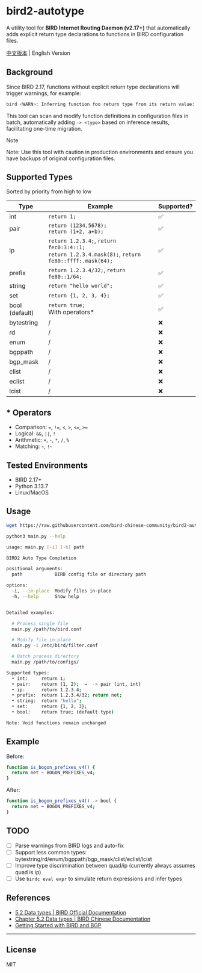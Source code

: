 # bird2-autotype

A utility tool for **BIRD Internet Routing Daemon (v2.17+)** that automatically adds explicit return type declarations to functions in BIRD configuration files.

[中文版本](README.md) | English Version

## Background

Since BIRD 2.17, functions without explicit return type declarations will trigger warnings, for example:

```bash
bird <WARN>: Inferring function foo return type from its return value: bool
```

This tool can scan and modify function definitions in configuration files in batch, automatically adding `-> <type>` based on inference results, facilitating one-time migration.

> [!NOTE]
>
> Note: Use this tool with caution in production environments and ensure you have backups of original configuration files.

## Supported Types

Sorted by priority from high to low

| Type           | Example                                                                                                 | Supported? |
| -------------- | ------------------------------------------------------------------------------------------------------- | ---------- |
| int            | `return 1;`                                                                                             | ✅         |
| pair           | `return (1234,5678);` <br> `return (1+2, a+b);`                                                         | ✅         |
| ip             | `return 1.2.3.4;`, `return fec0:3:4::1;` <br> `return 1.2.3.4.mask(8);`, `return fe80::ffff:.mask(64);` | ✅         |
| prefix         | `return 1.2.3.4/32;`, `return fe80::1/64;`                                                              | ✅         |
| string         | `return "hello world";`                                                                                 | ✅         |
| set            | `return {1, 2, 3, 4};`                                                                                  | ✅         |
| bool (default) | `return true;` <br> With operators\*                                                                    | ✅         |
| bytestring     | /                                                                                                       | ❌         |
| rd             | /                                                                                                       | ❌         |
| enum           | /                                                                                                       | ❌         |
| bgppath        | /                                                                                                       | ❌         |
| bgp_mask       | /                                                                                                       | ❌         |
| clist          | /                                                                                                       | ❌         |
| eclist         | /                                                                                                       | ❌         |
| lcist          | /                                                                                                       | ❌         |

## \* Operators

- Comparison: `=`, `!=`, `<`, `>`, `<=`, `>=`
- Logical: `&&`, `||`, `!`
- Arithmetic: `+`, `-`, `*`, `/`, `%`
- Matching: `~`, `!~`

## Tested Environments

- BIRD 2.17+
- Python 3.13.7
- Linux/MacOS

## Usage

```bash
wget https://raw.githubusercontent.com/bird-chinese-community/bird2-autotype/refs/heads/main/main.py -O main.py

python3 main.py --help
```

```bash
usage: main.py [-i] [-h] path

BIRD2 Auto Type Completion

positional arguments:
  path            BIRD config file or directory path

options:
  -i, --in-place  Modify files in-place
  -h, --help      Show help


Detailed examples:

  # Process single file
  main.py /path/to/bird.conf

  # Modify file in-place
  main.py -i /etc/bird/filter.conf

  # Batch process directory
  main.py /path/to/configs/

Supported types:
  • int:     return 1;
  • pair:    return (1, 2);  →  -> pair (int, int)
  • ip:      return 1.2.3.4;
  • prefix:  return 1.2.3.4/32; return net;
  • string:  return "hello";
  • set:     return {1, 2, 3};
  • bool:    return true; (default type)

Note: Void functions remain unchanged
```

## Example

Before:

```bash
function is_bogon_prefixes_v4() {
  return net ~ BOGON_PREFIXES_v4;
}
```

After:

```bash
function is_bogon_prefixes_v4() -> bool {
  return net ~ BOGON_PREFIXES_v4;
}
```

## TODO

- [ ] Parse warnings from BIRD logs and auto-fix
- [ ] Support less common types: bytestring/rd/enum/bgppath/bgp_mask/clist/eclist/lcist
- [ ] Improve type discrimination between quad/ip (currently always assumes quad is ip)
- [ ] Use `birdc eval expr` to simulate return expressions and infer types

## References

- [5.2 Data types | BIRD Official Documentation](https://bird.network.cz/?get_doc&v=20&f=bird-5.html#ss5.2)
- [Chapter 5.2 Data types | BIRD Chinese Documentation](https://bird.xmsl.dev/docs/user-guide/5-2-data-types.html)
- [Getting Started with BIRD and BGP](https://soha.moe/post/bird-bgp-kickstart.html)

---

## License

MIT
